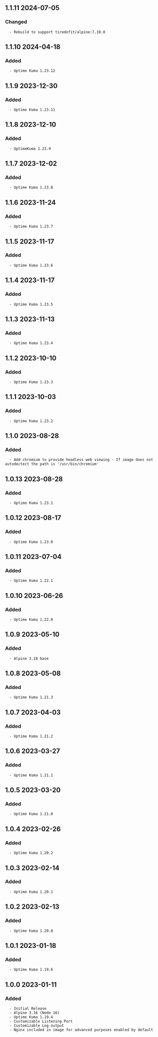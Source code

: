 ## 1.1.11 2024-07-05 <dave at tiredofit dot ca>

   ### Changed
      - Rebuild to support tiredofit/alpine:7.10.0


## 1.1.10 2024-04-18 <dave at tiredofit dot ca>

   ### Added
      - Uptime Kuma 1.23.12


## 1.1.9 2023-12-30 <dave at tiredofit dot ca>

   ### Added
      - Uptime Kuma 1.23.11


## 1.1.8 2023-12-10 <dave at tiredofit dot ca>

   ### Added
      - UptimeKuma 1.23.9


## 1.1.7 2023-12-02 <dave at tiredofit dot ca>

   ### Added
      - Uptime Kuma 1.23.8


## 1.1.6 2023-11-24 <dave at tiredofit dot ca>

   ### Added
      - Uptime Kuma 1.23.7


## 1.1.5 2023-11-17 <dave at tiredofit dot ca>

   ### Added
      - Uptime Kuma 1.23.6


## 1.1.4 2023-11-17 <dave at tiredofit dot ca>

   ### Added
      - Uptime Kuma 1.23.5


## 1.1.3 2023-11-13 <dave at tiredofit dot ca>

   ### Added
      - Uptime Kuma 1.23.4


## 1.1.2 2023-10-10 <dave at tiredofit dot ca>

   ### Added
      - Uptime Kuma 1.23.3


## 1.1.1 2023-10-03 <dave at tiredofit dot ca>

   ### Added
      - Uptime Kuma 1.23.2


## 1.1.0 2023-08-28 <dave at tiredofit dot ca>

   ### Added
      - Add chromium to provide headless web viewing - If image does not autodectect the path is '/usr/bin/chromium'


## 1.0.13 2023-08-28 <dave at tiredofit dot ca>

   ### Added
      - Uptime Kuma 1.23.1


## 1.0.12 2023-08-17 <dave at tiredofit dot ca>

   ### Added
      - Uptime Kuma 1.23.0


## 1.0.11 2023-07-04 <dave at tiredofit dot ca>

   ### Added
      - Uptime Kuma 1.22.1


## 1.0.10 2023-06-26 <dave at tiredofit dot ca>

   ### Added
      - Uptime Kuma 1.22.0


## 1.0.9 2023-05-10 <dave at tiredofit dot ca>

   ### Added
      - Alpine 3.18 base


## 1.0.8 2023-05-08 <dave at tiredofit dot ca>

   ### Added
      - Uptime Kuma 1.21.3


## 1.0.7 2023-04-03 <dave at tiredofit dot ca>

   ### Added
      - Uptime Kuma 1.21.2


## 1.0.6 2023-03-27 <dave at tiredofit dot ca>

   ### Added
      - Uptime Kuma 1.21.1


## 1.0.5 2023-03-20 <dave at tiredofit dot ca>

   ### Added
      - Uptime Kuma 1.21.0


## 1.0.4 2023-02-26 <dave at tiredofit dot ca>

   ### Added
      - Uptime Kuma 1.20.2


## 1.0.3 2023-02-14 <dave at tiredofit dot ca>

   ### Added
      - Uptime Kuma 1.20.1


## 1.0.2 2023-02-13 <dave at tiredofit dot ca>

   ### Added
      - Uptime Kuma 1.20.0


## 1.0.1 2023-01-18 <dave at tiredofit dot ca>

   ### Added
      - Uptime Kuma 1.19.6


## 1.0.0 2023-01-11 <dave at tiredofit dot ca>

   ### Added
      - Initial Release
      - Alpine 3.16 (Node 16)
      - Uptime Kuma 1.19.4
      - Customizable Listening Port
      - Customizable Log output
      - Nginx included in image for advanced purposes enabled by default


